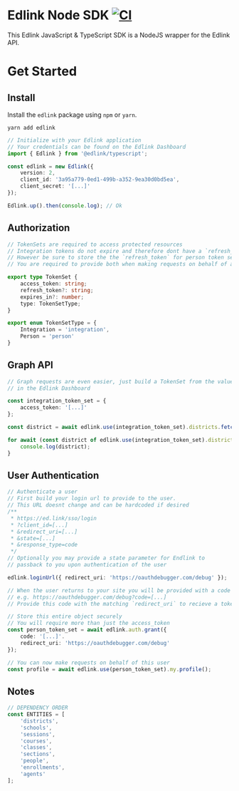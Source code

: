 # Edlink Node SDK [![CI](https://github.com/edlink/edlink-node-sdk/actions/workflows/analyze.yml/badge.svg)](https://github.com/edlink/edlink-node-sdk/actions/workflows/analyze.yml)

This Edlink JavaScript & TypeScript SDK is a NodeJS wrapper for the Edlink API.

# Get Started

## Install

Install the `edlink` package using `npm` or `yarn`.

```
yarn add edlink
```

```typescript
// Initialize with your Edlink application
// Your credentials can be found on the Edlink Dashboard
import { Edlink } from '@edlink/typescript';

const edlink = new Edlink({
    version: 2,
    client_id: '3a95a779-0ed1-499b-a352-9ea30d0bd5ea',
    client_secret: '[...]'
});

Edlink.up().then(console.log); // Ok
```

## Authorization

```typescript
// TokenSets are required to access protected resources
// Integration tokens do not expire and therefore dont have a `refresh_token`
// However be sure to store the the `refresh_token` for person token sets
// You are required to provide both when making requests on behalf of a person

export type TokenSet {
    access_token: string;
    refresh_token?: string;
    expires_in?: number;
    type: TokenSetType;
}

export enum TokenSetType = {
    Integration = 'integration',
    Person = 'person'
}
```

## Graph API

```typescript
// Graph requests are even easier, just build a TokenSet from the values
// in the Edlink Dashboard

const integration_token_set = {
    access_token: '[...]'
};

const district = await edlink.use(integration_token_set).districts.fetch('3a95a779-0ed1-499b-a352-9ea30d0bd5ea');

for await (const district of edlink.use(integration_token_set).districts.list()) {
    console.log(district);
}
```

## User Authentication

```typescript
// Authenticate a user
// First build your login url to provide to the user.
// This URL doesnt change and can be hardcoded if desired
/**
 * https://ed.link/sso/login
 * ?client_id=[...]
 * &redirect_uri=[...]
 * &state=[...]
 * &response_type=code
 */
// Optionally you may provide a state parameter for Endlink to
// passback to you upon authentication of the user

edlink.loginUrl({ redirect_uri: 'https://oauthdebugger.com/debug' });
```

```typescript
// When the user returns to your site you will be provided with a code
// e.g. https://oauthdebugger.com/debug?code=[...]
// Provide this code with the matching `redirect_uri` to recieve a token set

// Store this entire object securely
// You will require more than just the access_token
const person_token_set = await edlink.auth.grant({
    code: '[...]'.
    redirect_uri: 'https://oauthdebugger.com/debug'
});

// You can now make requests on behalf of this user
const profile = await edlink.use(person_token_set).my.profile();
```

## Notes

```typescript
// DEPENDENCY ORDER
const ENTITIES = [
    'districts',
    'schools',
    'sessions',
    'courses',
    'classes',
    'sections',
    'people',
    'enrollments',
    'agents'
];
```
